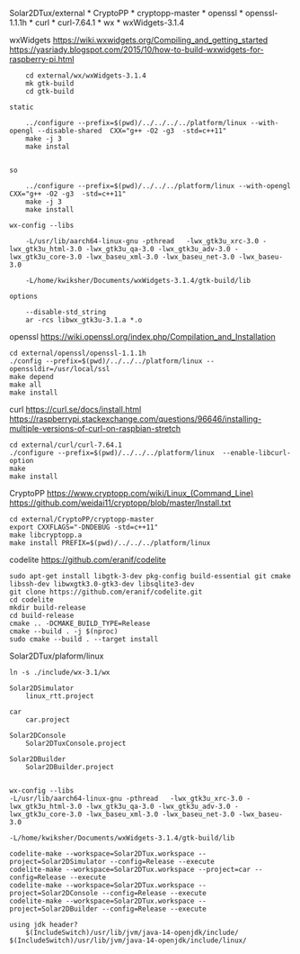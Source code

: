 Solar2DTux/external
    * CryptoPP
        * cryptopp-master
    * openssl
        * openssl-1.1.1h
    * curl
        * curl-7.64.1
    * wx
        * wxWidgets-3.1.4

wxWidgets
    https://wiki.wxwidgets.org/Compiling_and_getting_started
    https://yasriady.blogspot.com/2015/10/how-to-build-wxwidgets-for-raspberry-pi.html

        cd external/wx/wxWidgets-3.1.4
        mk gtk-build
        cd gtk-build

    static

        ../configure --prefix=$(pwd)/../../../../platform/linux --with-opengl --disable-shared  CXX="g++ -O2 -g3  -std=c++11"
        make -j 3
        make instal


    so
     
        ../configure --prefix=$(pwd)/../../../platform/linux --with-opengl  CXX="g++ -O2 -g3  -std=c++11"
        make -j 3
        make install

    wx-config --libs
    
        -L/usr/lib/aarch64-linux-gnu -pthread   -lwx_gtk3u_xrc-3.0 -lwx_gtk3u_html-3.0 -lwx_gtk3u_qa-3.0 -lwx_gtk3u_adv-3.0 -lwx_gtk3u_core-3.0 -lwx_baseu_xml-3.0 -lwx_baseu_net-3.0 -lwx_baseu-3.0 

        -L/home/kwiksher/Documents/wxWidgets-3.1.4/gtk-build/lib

    options

        --disable-std_string
        ar -rcs libwx_gtk3u-3.1.a *.o

openssl
    https://wiki.openssl.org/index.php/Compilation_and_Installation
    
    cd external/openssl/openssl-1.1.1h
    ./config --prefix=$(pwd)/../../../platform/linux --openssldir=/usr/local/ssl
    make depend
    make all
    make install

curl
    https://curl.se/docs/install.html
    https://raspberrypi.stackexchange.com/questions/96646/installing-multiple-versions-of-curl-on-raspbian-stretch

    cd external/curl/curl-7.64.1
    ./configure --prefix=$(pwd)/../../../platform/linux  --enable-libcurl-option 
    make
    make install

CryptoPP
    https://www.cryptopp.com/wiki/Linux_(Command_Line)
    https://github.com/weidai11/cryptopp/blob/master/Install.txt

    cd external/CryptoPP/cryptopp-master
    export CXXFLAGS="-DNDEBUG -std=c++11"
    make libcryptopp.a  
    make install PREFIX=$(pwd)/../../../platform/linux

codelite
    https://github.com/eranif/codelite

    sudo apt-get install libgtk-3-dev pkg-config build-essential git cmake libssh-dev libwxgtk3.0-gtk3-dev libsqlite3-dev
    git clone https://github.com/eranif/codelite.git
    cd codelite
    mkdir build-release
    cd build-release
    cmake .. -DCMAKE_BUILD_TYPE=Release
    cmake --build . -j $(nproc)
    sudo cmake --build . --target install


Solar2DTux/plaform/linux

    ln -s ./include/wx-3.1/wx

    Solar2DSimulator
        linux_rtt.project
    
    car
        car.project

    Solar2DConsole
        Solar2DTuxConsole.project

    Solar2DBuilder
        Solar2DBuilder.project


    wx-config --libs
    -L/usr/lib/aarch64-linux-gnu -pthread   -lwx_gtk3u_xrc-3.0 -lwx_gtk3u_html-3.0 -lwx_gtk3u_qa-3.0 -lwx_gtk3u_adv-3.0 -lwx_gtk3u_core-3.0 -lwx_baseu_xml-3.0 -lwx_baseu_net-3.0 -lwx_baseu-3.0 

    -L/home/kwiksher/Documents/wxWidgets-3.1.4/gtk-build/lib

    codelite-make --workspace=Solar2DTux.workspace --project=Solar2DSimulator --config=Release --execute
    codelite-make --workspace=Solar2DTux.workspace --project=car --config=Release --execute
    codelite-make --workspace=Solar2DTux.workspace --project=Solar2DConsole --config=Release --execute
    codelite-make --workspace=Solar2DTux.workspace --project=Solar2DBuilder --config=Release --execute

    using jdk header?
        $(IncludeSwitch)/usr/lib/jvm/java-14-openjdk/include/ $(IncludeSwitch)/usr/lib/jvm/java-14-openjdk/include/linux/ 


